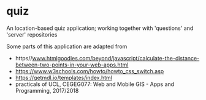 # quiz
An location-based quiz application; working together with 'questions' and 'server' repositories

Some parts of this application are adapted from 
  - https//www.htmlgoodies.com/beyond/javascript/calculate-the-distance-between-two-points-in-your-web-apps.html
  - https://www.w3schools.com/howto/howto_css_switch.asp
  - https://getmdl.io/templates/index.html
  - practicals of UCL, CEGEG077: Web and Mobile GIS - Apps and Programming, 2017/2018
